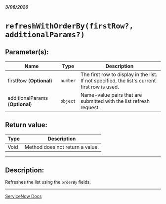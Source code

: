 ##### 3/06/2020
# `refreshWithOrderBy(firstRow?, additionalParams?)`

## Parameter(s):
| Name | Type | Description |
|---|---|---|
| firstRow (**Optional**) | `number` | The first row to display in the list.  If not specified, the list's current first row is used. |
| additionalParams (**Optional**) | `object` | Name-value pairs that are submitted with the list refresh request. |

## Return value:
| Type | Description |
|---|---|
| Void | Method does not return a value. |

---

## Description:
Refreshes the list using the `orderBy` fields.

---

[ServiceNow Docs](https://developer.servicenow.com/app.do#!/api_doc?v=newyork&id=r_GLV3-refreshWithOrderBy_N_O)